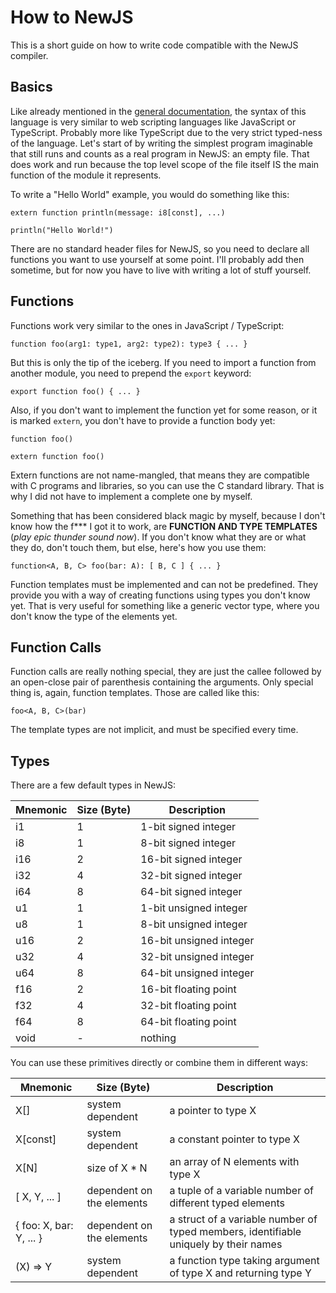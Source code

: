 # How to NewJS

This is a short guide on how to write code compatible with the NewJS compiler.

## Basics

Like already mentioned in the [general documentation](../README.md), the syntax of this language is very similar to web
scripting languages like JavaScript or TypeScript. Probably more like TypeScript due to the very strict typed-ness of
the language. Let's start of by writing the simplest program imaginable that still runs and counts as a real program in
NewJS: an empty file. That does work and run because the top level scope of the file itself IS the main function of the
module it represents.

To write a "Hello World" example, you would do something like this:

```
extern function println(message: i8[const], ...)

println("Hello World!")
```

There are no standard header files for NewJS, so you need to declare all functions you want to use yourself at some
point. I'll probably add then sometime, but for now you have to live with writing a lot of stuff yourself.

## Functions

Functions work very similar to the ones in JavaScript / TypeScript:

```
function foo(arg1: type1, arg2: type2): type3 { ... }
```

But this is only the tip of the iceberg. If you need to import a function from another module, you need to prepend the
`export` keyword:

```
export function foo() { ... }
```

Also, if you don't want to implement the function yet for some reason, or it is marked `extern`, you don't have to
provide a function body yet:

```
function foo()

extern function foo()
```

Extern functions are not name-mangled, that means they are compatible with C programs and libraries, so you can use the
C standard library. That is why I did not have to implement a complete one by myself.

Something that has been considered black magic by myself, because I don't know how the f*** I got it to work, are
**FUNCTION AND TYPE TEMPLATES** (*play epic thunder sound now*). If you don't know what they are or what they do, don't
touch them, but else, here's how you use them:

```
function<A, B, C> foo(bar: A): [ B, C ] { ... }
```

Function templates must be implemented and can not be predefined. They provide you with a way of creating functions
using types you don't know yet. That is very useful for something like a generic vector type, where you don't know the
type of the elements yet.

## Function Calls

Function calls are really nothing special, they are just the callee followed by an open-close pair of parenthesis
containing the arguments. Only special thing is, again, function templates. Those are called like this:

```
foo<A, B, C>(bar)
```

The template types are not implicit, and must be specified every time.

## Types

There are a few default types in NewJS:

| Mnemonic | Size (Byte) | Description             |
|----------|-------------|-------------------------|
| i1       | 1           | 1-bit signed integer    |
| i8       | 1           | 8-bit signed integer    |
| i16      | 2           | 16-bit signed integer   |
| i32      | 4           | 32-bit signed integer   |
| i64      | 8           | 64-bit signed integer   |
| u1       | 1           | 1-bit unsigned integer  |
| u8       | 1           | 8-bit unsigned integer  |
| u16      | 2           | 16-bit unsigned integer |
| u32      | 4           | 32-bit unsigned integer |
| u64      | 8           | 64-bit unsigned integer |
| f16      | 2           | 16-bit floating point   |
| f32      | 4           | 32-bit floating point   |
| f64      | 8           | 64-bit floating point   |
| void     | -           | nothing                 |

You can use these primitives directly or combine them in different ways:

| Mnemonic                | Size (Byte)               | Description                                                                          |
|-------------------------|---------------------------|--------------------------------------------------------------------------------------|
| X[]                     | system dependent          | a pointer to type X                                                                  |
| X[const]                | system dependent          | a constant pointer to type X                                                         |
| X[N]                    | size of X * N             | an array of N elements with type X                                                   |
| [ X, Y, ... ]           | dependent on the elements | a tuple of a variable number of different typed elements                             |
| { foo: X, bar: Y, ... } | dependent on the elements | a struct of a variable number of typed members, identifiable uniquely by their names |
| (X) => Y                | system dependent          | a function type taking argument of type X and returning type Y                       |
